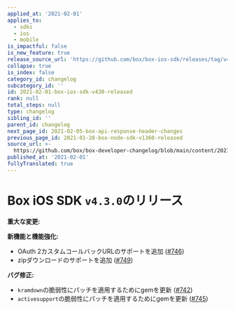```yaml
---
applied_at: '2021-02-01'
applies_to:
  - sdks
  - ios
  - mobile
is_impactful: false
is_new_feature: true
release_source_url: 'https://github.com/box/box-ios-sdk/releases/tag/v4.3.0'
collapse: true
is_index: false
category_id: changelog
subcategory_id: ''
id: 2021-02-01-box-ios-sdk-v430-released
rank: null
total_steps: null
type: changelog
sibling_id: ''
parent_id: changelog
next_page_id: 2021-02-05-box-api-response-header-changes
previous_page_id: 2021-01-28-box-node-sdk-v1360-released
source_url: >-
  https://github.com/box/box-developer-changelog/blob/main/content/2021/02-01-box-ios-sdk-v430-released.md
published_at: '2021-02-01'
fullyTranslated: true
---
```

# Box iOS SDK `v4.3.0`のリリース

**重大な変更:**

**新機能と機能強化:**

* OAuth 2カスタムコールバックURLのサポートを追加 ([#746][1])
* zipダウンロードのサポートを追加 ([#749][2])

**バグ修正:**

* `kramdown`の脆弱性にパッチを適用するためにgemを更新 ([#742][3])
* `activesupport`の脆弱性にパッチを適用するためにgemを更新 ([#745][4])

[1]: https://github.com/box/box-ios-sdk/pull/746

[2]: https://github.com/box/box-ios-sdk/pull/749

[3]: https://github.com/box/box-ios-sdk/pull/742

[4]: https://github.com/box/box-ios-sdk/pull/745
